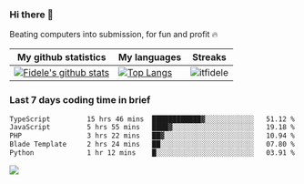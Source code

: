 ### Hi there 👋
<p>Beating computers into submission, for fun and profit 🔥</p>

|My github statistics|My languages|Streaks|
|-|-|-|
|[![Fidele's github stats](https://github-readme-stats.vercel.app/api?username=itfidele&count_private=true&show_icons=true&theme=dark&hide_title=true)](https://github.com/itfidele)|[![Top Langs](https://github-readme-stats.vercel.app/api/top-langs/?username=itfidele&show_icons=true&langs_count=8&theme=dark&layout=compact&hide_title=true)](https://github.com/itfidele)|![itfidele](https://github-readme-streak-stats.herokuapp.com/?user=itfidele&theme=dark)

### Last 7 days coding time in brief
<!--START_SECTION:waka-->

```txt
TypeScript         15 hrs 46 mins  ████████████▓░░░░░░░░░░░░   51.12 %
JavaScript         5 hrs 55 mins   ████▓░░░░░░░░░░░░░░░░░░░░   19.18 %
PHP                3 hrs 22 mins   ██▓░░░░░░░░░░░░░░░░░░░░░░   10.94 %
Blade Template     2 hrs 24 mins   ██░░░░░░░░░░░░░░░░░░░░░░░   07.80 %
Python             1 hr 12 mins    █░░░░░░░░░░░░░░░░░░░░░░░░   03.91 %
```

<!--END_SECTION:waka-->

![](https://komarev.com/ghpvc/?username=itfidele)
